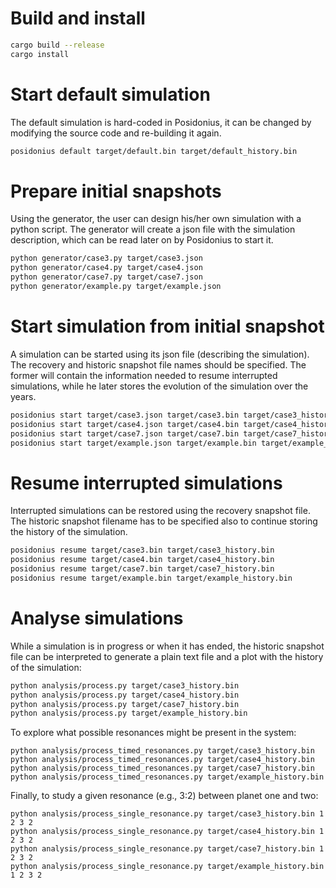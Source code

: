 
# Build and install

```bash
cargo build --release
cargo install
```

# Start default simulation

The default simulation is hard-coded in Posidonius, it can be changed by modifying the source code and re-building it again.

```bash
posidonius default target/default.bin target/default_history.bin
```

# Prepare initial snapshots

Using the generator, the user can design his/her own simulation with a python script. The generator will create a json file with the simulation description, which can be read later on by Posidonius to start it.

```bash
python generator/case3.py target/case3.json
python generator/case4.py target/case4.json
python generator/case7.py target/case7.json
python generator/example.py target/example.json
```

# Start simulation from initial snapshot

A simulation can be started using its json file (describing the simulation). The recovery and historic snapshot file names should be specified. The former will contain the information needed to resume interrupted simulations, while he later stores the evolution of the simulation over the years.

```bash
posidonius start target/case3.json target/case3.bin target/case3_history.bin
posidonius start target/case4.json target/case4.bin target/case4_history.bin
posidonius start target/case7.json target/case7.bin target/case7_history.bin
posidonius start target/example.json target/example.bin target/example_history.bin
```

# Resume interrupted simulations

Interrupted simulations can be restored using the recovery snapshot file. The historic snapshot filename has to be specified also to continue storing the history of the simulation.

```bash
posidonius resume target/case3.bin target/case3_history.bin
posidonius resume target/case4.bin target/case4_history.bin
posidonius resume target/case7.bin target/case7_history.bin
posidonius resume target/example.bin target/example_history.bin
```

# Analyse simulations

While a simulation is in progress or when it has ended, the historic snapshot file can be interpreted to generate a plain text file and a plot with the history of the simulation:

```bash
python analysis/process.py target/case3_history.bin
python analysis/process.py target/case4_history.bin
python analysis/process.py target/case7_history.bin
python analysis/process.py target/example_history.bin
```

To explore what possible resonances might be present in the system:

```
python analysis/process_timed_resonances.py target/case3_history.bin
python analysis/process_timed_resonances.py target/case4_history.bin
python analysis/process_timed_resonances.py target/case7_history.bin
python analysis/process_timed_resonances.py target/example_history.bin
```

Finally, to study a given resonance (e.g., 3:2) between planet one and two:

```
python analysis/process_single_resonance.py target/case3_history.bin 1 2 3 2
python analysis/process_single_resonance.py target/case4_history.bin 1 2 3 2
python analysis/process_single_resonance.py target/case7_history.bin 1 2 3 2
python analysis/process_single_resonance.py target/example_history.bin 1 2 3 2
```

